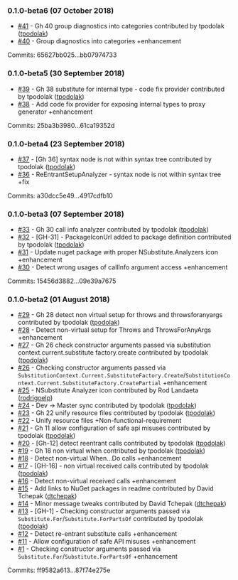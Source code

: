 ### 0.1.0-beta6 (07 October 2018)

 - [#41](https://github.com/nsubstitute/NSubstitute.Analyzers/pull/41) - Gh 40 group diagnostics into categories contributed by tpodolak ([tpodolak](https://github.com/tpodolak))
 - [#40](https://github.com/nsubstitute/NSubstitute.Analyzers/issues/40) - Group diagnostics into categories +enhancement

Commits: 65627bb025...bb07974733


### 0.1.0-beta5 (30 September 2018)

 - [#39](https://github.com/nsubstitute/NSubstitute.Analyzers/pull/39) - Gh 38 substitute for internal type - code fix provider contributed by tpodolak ([tpodolak](https://github.com/tpodolak))
 - [#38](https://github.com/nsubstitute/NSubstitute.Analyzers/issues/38) - Add code fix provider for exposing internal types to proxy generator +enhancement

Commits: 25ba3b3980...61ca19352d


### 0.1.0-beta4 (23 September 2018)

 - [#37](https://github.com/nsubstitute/NSubstitute.Analyzers/pull/37) - [Gh 36] syntax node is not within syntax tree contributed by tpodolak ([tpodolak](https://github.com/tpodolak))
 - [#36](https://github.com/nsubstitute/NSubstitute.Analyzers/issues/36) - ReEntrantSetupAnalyzer - syntax node is not within syntax tree +fix

Commits: a30dcc5e49...4917cdfb10


### 0.1.0-beta3 (07 September 2018)

 - [#33](https://github.com/nsubstitute/NSubstitute.Analyzers/pull/33) - Gh 30 call info analyzer contributed by tpodolak ([tpodolak](https://github.com/tpodolak))
 - [#32](https://github.com/nsubstitute/NSubstitute.Analyzers/pull/32) - [GH-31] - PackageIconUrl added to package definition contributed by tpodolak ([tpodolak](https://github.com/tpodolak))
 - [#31](https://github.com/nsubstitute/NSubstitute.Analyzers/issues/31) - Update nuget package with proper NSubstitute.Analyzers icon +enhancement
 - [#30](https://github.com/nsubstitute/NSubstitute.Analyzers/issues/30) - Detect wrong usages of callInfo argument access +enhancement

Commits: 15456d3882...09e39a7675


### 0.1.0-beta2 (01 August 2018)

 - [#29](https://github.com/nsubstitute/NSubstitute.Analyzers/pull/29) - Gh 28 detect non virtual setup for throws and throwsforanyargs contributed by tpodolak ([tpodolak](https://github.com/tpodolak))
 - [#28](https://github.com/nsubstitute/NSubstitute.Analyzers/issues/28) - Detect non-virtual setup for Throws and ThrowsForAnyArgs +enhancement
 - [#27](https://github.com/nsubstitute/NSubstitute.Analyzers/pull/27) - Gh 26 check constructor arguments passed via substitution context.current.substitute factory.create contributed by tpodolak ([tpodolak](https://github.com/tpodolak))
 - [#26](https://github.com/nsubstitute/NSubstitute.Analyzers/issues/26) - Checking constructor arguments passed via `SubstitutionContext.Current.SubstituteFactory.Create`/`SubstitutionContext.Current.SubstituteFactory.CreatePartial` +enhancement
 - [#25](https://github.com/nsubstitute/NSubstitute.Analyzers/pull/25) - NSubstitute Analyzer icon contributed by Rod Landaeta ([rodrigoelp](https://github.com/rodrigoelp))
 - [#24](https://github.com/nsubstitute/NSubstitute.Analyzers/pull/24) - Dev -> Master sync contributed by tpodolak ([tpodolak](https://github.com/tpodolak))
 - [#23](https://github.com/nsubstitute/NSubstitute.Analyzers/pull/23) - Gh 22 unify resource files contributed by tpodolak ([tpodolak](https://github.com/tpodolak))
 - [#22](https://github.com/nsubstitute/NSubstitute.Analyzers/issues/22) - Unify resource files +Non-functional-requirement
 - [#21](https://github.com/nsubstitute/NSubstitute.Analyzers/pull/21) - Gh 11 allow configuration of safe api misuses contributed by tpodolak ([tpodolak](https://github.com/tpodolak))
 - [#20](https://github.com/nsubstitute/NSubstitute.Analyzers/pull/20) - [Gh-12] detect reentrant calls contributed by tpodolak ([tpodolak](https://github.com/tpodolak))
 - [#19](https://github.com/nsubstitute/NSubstitute.Analyzers/pull/19) - Gh 18 non virtual when contributed by tpodolak ([tpodolak](https://github.com/tpodolak))
 - [#18](https://github.com/nsubstitute/NSubstitute.Analyzers/issues/18) - Detect non-virtual When...Do calls +enhancement
 - [#17](https://github.com/nsubstitute/NSubstitute.Analyzers/pull/17) - [GH-16] - non virtual received calls contributed by tpodolak ([tpodolak](https://github.com/tpodolak))
 - [#16](https://github.com/nsubstitute/NSubstitute.Analyzers/issues/16) - Detect non-virtual received calls +enhancement
 - [#15](https://github.com/nsubstitute/NSubstitute.Analyzers/pull/15) - Add links to NuGet packages in readme contributed by David Tchepak ([dtchepak](https://github.com/dtchepak))
 - [#14](https://github.com/nsubstitute/NSubstitute.Analyzers/pull/14) - Minor message tweaks contributed by David Tchepak ([dtchepak](https://github.com/dtchepak))
 - [#13](https://github.com/nsubstitute/NSubstitute.Analyzers/pull/13) - [GH-1] - Checking constructor arguments passed via `Substitute.For`/`Substitute.ForPartsOf` contributed by tpodolak ([tpodolak](https://github.com/tpodolak))
 - [#12](https://github.com/nsubstitute/NSubstitute.Analyzers/issues/12) - Detect re-entrant substitute calls +enhancement
 - [#11](https://github.com/nsubstitute/NSubstitute.Analyzers/issues/11) - Allow configuration of safe API misuses +enhancement
 - [#1](https://github.com/nsubstitute/NSubstitute.Analyzers/issues/1) - Checking constructor arguments passed via `Substitute.For`/`Substitute.ForPartsOf` +enhancement

Commits: ff9582a613...87f74e275e
